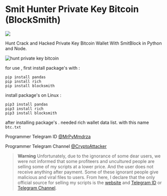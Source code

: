 # Smit Hunter Private Key Bitcoin (BlockSmith)

![](https://raw.githubusercontent.com/Pymmdrza/SmitHunter/mainx/Capture_2022_07_08_03_08_11_671.png)

Hunt Crack and Hacked Private Key Bitcoin Wallet With SmitBlock in Python and Node.

![](https://raw.githubusercontent.com/Pymmdrza/SmitHunter/mainx/Record_2022_07_08_03_19_56_294.gif 'hunt private key bitcoin')

for use , first install package's with :

```
pip install pandas
pip install rich
pip install blocksmith
```
install package's on Linux :

```
pip3 install pandas
pip3 install rich
pip3 install blocksmith
```

after installing package's . needed rich wallet data list. with this name `btc.txt`


Programmer Telegram ID [@MrPyMmdrza](https://t.me/MrPyMmdrza)

Programmer Telegram Channel [@CryptoAttacker](https://t.me/CryptoAttacker)

> **Warning**
> Unfortunately, due to the ignorance of some dear users, we were not informed that some profiteers and uncultured people are selling some of my scripts at a lower price. And the user does not receive anything after payment. Some of these ignorant people give malicious and viral files to users. From here, I declare that the only official source for selling my scripts is the [website](https://mmdrza.com) and [Telegram ID](https://t.me/MrPyMmdrza) or [Telegram Channel](https://t.me/CryptoAttacker).

